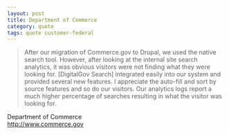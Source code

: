 ```yaml
---
layout: post
title: Department of Commerce
category: quote
tags: quote customer-federal
---
```


> After our migration of Commerce.gov to Drupal, we used the native search tool. However, after looking at the internal site search analytics, it was obvious visitors were not finding what they were looking for. [DigitalGov Search] integrated easily into our system and provided several new features. I appreciate the auto-fill and sort by source features and so do our visitors. Our analytics logs report a much higher percentage of searches resulting in what the visitor was looking for.

Department of Commerce  
<http://www.commerce.gov>